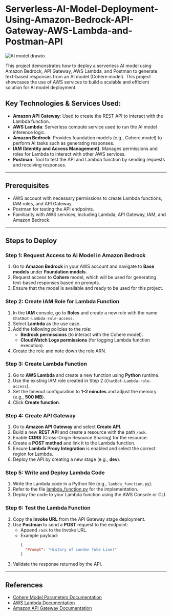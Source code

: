 # Serverless-AI-Model-Deployment-Using-Amazon-Bedrock-API-Gateway-AWS-Lambda-and-Postman-API
![AI model drawio](https://github.com/user-attachments/assets/abcedc56-c6b3-435d-abe9-29cd2ee3fd89)


This project demonstrates how to deploy a serverless AI model using Amazon Bedrock, API Gateway, AWS Lambda, and Postman to generate text-based responses from an AI model (Cohere model). This project showcases the use of AWS services to build a scalable and efficient solution for AI model deployment.

## Key Technologies & Services Used:
- **Amazon API Gateway**: Used to create the REST API to interact with the Lambda function.
- **AWS Lambda**: Serverless compute service used to run the AI model inference logic.
- **Amazon Bedrock**: Provides foundation models (e.g., Cohere model) to perform AI tasks such as generating responses.
- **IAM (Identity and Access Management)**: Manages permissions and roles for Lambda to interact with other AWS services.
- **Postman**: Tool to test the API and Lambda function by sending requests and receiving responses.

---

## Prerequisites
- AWS account with necessary permissions to create Lambda functions, IAM roles, and API Gateway.
- Postman for testing the API endpoints.
- Familiarity with AWS services, including Lambda, API Gateway, IAM, and Amazon Bedrock.

---

## Steps to Deploy

### Step 1: Request Access to AI Model in Amazon Bedrock
1. Go to **Amazon Bedrock** in your AWS account and navigate to **Base models** under **Foundation models**.
2. Request access to **Cohere** model, which will be used for generating text-based responses based on prompts.
3. Ensure that the model is available and ready to be used for this project.

### Step 2: Create IAM Role for Lambda Function
1. In the **IAM** console, go to **Roles** and create a new role with the name `ChatBot-Lambda-role-access`.
2. Select **Lambda** as the use case.
3. Add the following policies to the role:
   - **Bedrock permissions** (to interact with the Cohere model).
   - **CloudWatch Logs permissions** (for logging Lambda function execution).
4. Create the role and note down the role ARN.

### Step 3: Create Lambda Function
1. Go to **AWS Lambda** and create a new function using **Python** runtime.
2. Use the existing IAM role created in Step 2 (`ChatBot-Lambda-role-access`).
3. Set the timeout configuration to **1-2 minutes** and adjust the memory (e.g., **500 MB**).
4. Click **Create function**.

### Step 4: Create API Gateway
1. Go to **Amazon API Gateway** and select **Create API**.
2. Build a new **REST API** and create a resource with the path `/ask`.
3. Enable **CORS** (Cross-Origin Resource Sharing) for the resource.
4. Create a **POST method** and link it to the Lambda function.
5. Ensure **Lambda Proxy Integration** is enabled and select the correct region for Lambda.
6. Deploy the API by creating a new stage (e.g., **dev**).

### Step 5: Write and Deploy Lambda Code
1. Write the Lambda code in a Python file (e.g., `lambda_function.py`).
2. Refer to the file [lambda_function.py](./lambda_function.py) for the implementation.
3. Deploy the code to your Lambda function using the AWS Console or CLI.

### Step 6: Test the Lambda Function
1. Copy the **Invoke URL** from the API Gateway stage deployment.
2. Use **Postman** to send a **POST** request to the endpoint:
   - Append `/ask` to the Invoke URL.
   - Example payload:
     ```json
     {
       "Prompt": "History of London Tube Line?"
     }
     ```
3. Validate the response returned by the API.

---

## References
- [Cohere Model Parameters Documentation](https://docs.aws.amazon.com/bedrock/latest/userguide/model-parameters.html)
- [AWS Lambda Documentation](https://docs.aws.amazon.com/lambda/)
- [Amazon API Gateway Documentation](https://docs.aws.amazon.com/apigateway/)
